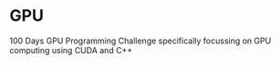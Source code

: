 # GPU
100 Days GPU Programming Challenge  specifically focussing on GPU computing using CUDA and  C++
